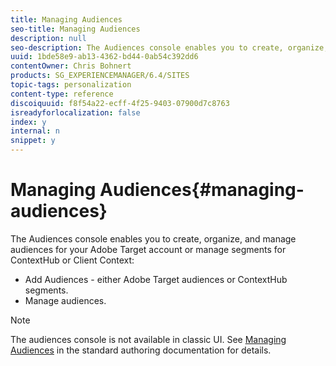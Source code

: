 ```yaml
---
title: Managing Audiences
seo-title: Managing Audiences
description: null
seo-description: The Audiences console enables you to create, organize, and manage audiences for your Adobe Target account or manage segments for ContextHub or Client Context.
uuid: 1bde58e9-ab13-4362-bd44-0ab54c392dd6
contentOwner: Chris Bohnert
products: SG_EXPERIENCEMANAGER/6.4/SITES
topic-tags: personalization
content-type: reference
discoiquuid: f8f54a22-ecff-4f25-9403-07900d7c8763
isreadyforlocalization: false
index: y
internal: n
snippet: y
---
```


# Managing Audiences{#managing-audiences}

The Audiences console enables you to create, organize, and manage audiences for your Adobe Target account or manage segments for ContextHub or Client Context:

* Add Audiences - either Adobe Target audiences or ContextHub segments.
* Manage audiences.

>[!NOTE]
>
>The audiences console is not available in classic UI. See [Managing Audiences](../../authoring/using/managing-audiences.md) in the standard authoring documentation for details.

